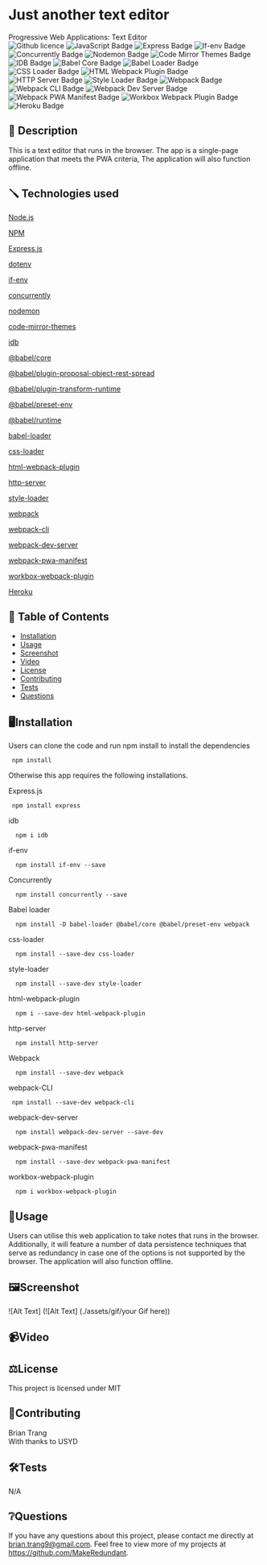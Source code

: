 # Just another text editor
Progressive Web Applications: Text Editor  
![Github licence](http://img.shields.io/badge/license-MIT-blue.svg)
![JavaScript Badge](https://img.shields.io/badge/JavaScript-Latest-yellow.svg)
![Express Badge](https://img.shields.io/badge/express-%5E4.17.1-orange.svg)
![If-env Badge](https://img.shields.io/badge/if--env-%5E1.0.4-yellowgreen.svg)
![Concurrently Badge](https://img.shields.io/badge/concurrently-%5E5.2.0-blue.svg)
![Nodemon Badge](https://img.shields.io/badge/nodemon-%5E2.0.4-red.svg)
![Code Mirror Themes Badge](https://img.shields.io/badge/code--mirror--themes-%5E1.0.0-lightgrey.svg)
![IDB Badge](https://img.shields.io/badge/idb-%5E6.1.2-green.svg)
![Babel Core Badge](https://img.shields.io/badge/%40babel%2Fcore-%5E7.15.0-yellow.svg)
![Babel Loader Badge](https://img.shields.io/badge/babel--loader-%5E8.2.2-important.svg)
![CSS Loader Badge](https://img.shields.io/badge/css--loader-%5E6.2.0-orange.svg)
![HTML Webpack Plugin Badge](https://img.shields.io/badge/html--webpack--plugin-%5E5.3.2-yellowgreen.svg)
![HTTP Server Badge](https://img.shields.io/badge/http--server-%5E0.11.1-blue.svg)
![Style Loader Badge](https://img.shields.io/badge/style--loader-%5E3.2.1-red.svg)
![Webpack Badge](https://img.shields.io/badge/webpack-%5E5.51.1-success.svg)
![Webpack CLI Badge](https://img.shields.io/badge/webpack--cli-%5E4.8.0-informational.svg)
![Webpack Dev Server Badge](https://img.shields.io/badge/webpack--dev--server-%5E4.0.0-critical.svg)
![Webpack PWA Manifest Badge](https://img.shields.io/badge/webpack--pwa--manifest-%5E4.3.0-important.svg)
![Workbox Webpack Plugin Badge](https://img.shields.io/badge/workbox--webpack--plugin-%5E6.2.4-brightgreen.svg)
![Heroku Badge](https://img.shields.io/badge/Heroku-Deployed-430098.svg?logo=heroku)

    
## 📄 Description 
This is a text editor that runs in the browser. The app is a single-page application that meets the PWA criteria, The application will also function offline.

## 🪛 Technologies used 
<p><a href="https://nodejs.org/">Node.js</a></p>
<p><a href="https://www.npmjs.com/">NPM</a></p>
<p><a href="https://www.npmjs.com/package/express">Express.js</a></p>
<p><a href="https://www.npmjs.com/package/dotenv">dotenv</a></p>
<p><a href="https://www.npmjs.com/package/if-env">if-env</a></p>
<p><a href="https://www.npmjs.com/package/concurrently">concurrently</a></p>
<p><a href="https://www.npmjs.com/package/nodemon">nodemon</a></p>
<p><a href="https://www.npmjs.com/package/code-mirror-themes">code-mirror-themes</a></p>
<p><a href="https://www.npmjs.com/package/idb">idb</a></p>
<p><a href="https://www.npmjs.com/package/@babel/core">@babel/core</a></p>
<p><a href="https://www.npmjs.com/package/@babel/plugin-proposal-object-rest-spread">@babel/plugin-proposal-object-rest-spread</a></p>
<p><a href="https://www.npmjs.com/package/@babel/plugin-transform-runtime">@babel/plugin-transform-runtime</a></p>
<p><a href="https://www.npmjs.com/package/@babel/preset-env">@babel/preset-env</a></p>
<p><a href="https://www.npmjs.com/package/@babel/runtime">@babel/runtime</a></p>
<p><a href="https://www.npmjs.com/package/babel-loader">babel-loader</a></p>
<p><a href="https://www.npmjs.com/package/css-loader">css-loader</a></p>
<p><a href="https://www.npmjs.com/package/html-webpack-plugin">html-webpack-plugin</a></p>
<p><a href="https://www.npmjs.com/package/http-server">http-server</a></p>
<p><a href="https://www.npmjs.com/package/style-loader">style-loader</a></p>
<p><a href="https://www.npmjs.com/package/webpack">webpack</a></p>
<p><a href="https://www.npmjs.com/package/webpack-cli">webpack-cli</a></p>
<p><a href="https://www.npmjs.com/package/webpack-dev-server">webpack-dev-server</a></p>
<p><a href="https://www.npmjs.com/package/webpack-pwa-manifest">webpack-pwa-manifest</a></p>
<p><a href="https://www.npmjs.com/package/workbox-webpack-plugin">workbox-webpack-plugin</a></p>
<p><a href="https://www.heroku.com/">Heroku</a></p>
  
## 📓 Table of Contents
- [Installation](#%EF%B8%8FInstallation)
- [Usage](#Usage)
- [Screenshot](#%EF%B8%8FScreenshot)
- [Video](#Video)
- [License](#%EF%B8%8FLicense)
- [Contributing](#Contributing)
- [Tests](#%EF%B8%8FTests)
- [Questions](#Questions)
    
## 🖥️Installation 

Users can clone the code and run npm install to install the dependencies
```pip
 npm install 
```

Otherwise this app requires the following installations.

Express.js
```pip
 npm install express
```

idb
```pip
  npm i idb
```

if-env
```pip
  npm install if-env --save
```

Concurrently
```pip
  npm install concurrently --save
```

Babel loader
```pip
  npm install -D babel-loader @babel/core @babel/preset-env webpack
```

css-loader
```pip
  npm install --save-dev css-loader
```

style-loader
```pip
  npm install --save-dev style-loader
```

html-webpack-plugin
```pip
  npm i --save-dev html-webpack-plugin
```

http-server
```pip
  npm install http-server
```

Webpack
```pip
  npm install --save-dev webpack
```

webpack-CLI
```pip
 npm install --save-dev webpack-cli
``` 

webpack-dev-server
```pip
  npm install webpack-dev-server --save-dev
```

webpack-pwa-manifest

```pip
  npm install --save-dev webpack-pwa-manifest
```

workbox-webpack-plugin

```pip
  npm i workbox-webpack-plugin
```
  
## 💬Usage 
Users can utilise this web application to take notes that runs in the browser. Additionally, it will feature a number of data persistence techniques that serve as redundancy in case one of the options is not supported by the browser. The application will also function offline.


## 🖼️Screenshot
![Alt Text] (![Alt Text] (./assets/gif/your Gif here))


## 📹Video
  
## ⚖️License 
This project is licensed under MIT
  
## 🤝Contributing 
Brian Trang  
With thanks to USYD
  
## 🛠️Tests
N/A
 
## ❔Questions
If you have any questions about this project, please contact me directly at brian.trang9@gmail.com. Feel free to view more of my projects at https://github.com/MakeRedundant.